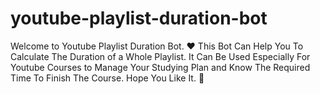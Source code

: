 # youtube-playlist-duration-bot
Welcome to Youtube Playlist Duration Bot. ❤️ This Bot Can Help You To Calculate The Duration of a Whole Playlist. It Can Be Used Especially For Youtube Courses to Manage Your Studying Plan and Know The Required Time To Finish The Course. Hope You Like It. 🌹
